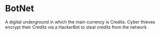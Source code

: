 # BotNet
A digital underground in which the main currency is Credits. Cyber thieves encrypt their Credits via a HackerBot to steal credits from the network.

